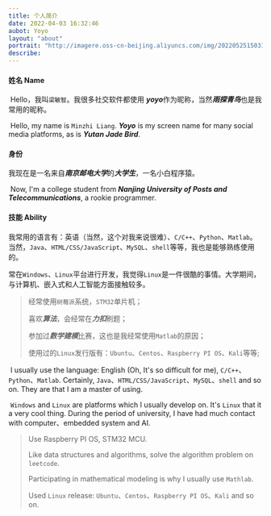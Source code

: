 ```yaml
---
title: 个人简介
date: 2022-04-03 16:32:46
aubot: Yoyo
layout: "about"
portrait: "http://imagere.oss-cn-beijing.aliyuncs.com/img/20220525150310647712.png"
describe: 
---
```


####  姓名 Name 

​	Hello，我叫`梁敏智`。我很多社交软件都使用 ***yoyo***作为昵称，当然***雨探青鸟***也是我常用的昵称。

​	Hello, my name is `Minzhi Liang`. ***Yoyo*** is my screen name for many social media platforms, as is ***Yutan Jade Bird***.

#### 身份 	 

​	我现在是一名来自***南京邮电大学***的***大学生***，一名小白程序猿。

​	Now, I'm a college student from ***Nanjing University of Posts and Telecommunications***, a rookie    programmer.

#### 技能 Ability

​	我常用的语言有：英语（当然，这个对我来说很难）、`C/C++`、`Python`、`Matlab`。当然，`Java`、`HTML/CSS/JavaScript`、`MySQL`、`shell`等等，我也是能够熟练使用的。

​	常在`Windows`、`Linux`平台进行开发，我觉得`Linux`是一件很酷的事情。大学期间，与计算机、嵌入式和人工智能方面接触较多。

> 经常使用`树莓派`系统，`STM32`单片机；
>
> 喜欢***算法***，会经常在***力扣***刷题；
>
> 参加过***数学建模***比赛，这也是我经常使用`Matlab`的原因；
>
> 使用过的`Linux`发行版有：`Ubuntu`、`Centos`、`Raspberry PI OS`、`Kali`等等;

​	I usually use the language: English (Oh, It's so difficult for me), `C/C++`、`Python`、`Matlab`. Certainly, `Java`、`HTML/CSS/JavaScript`、`MySQL`、`shell` and so on. They are that I am a master of using. 

​	`Windows` and `Linux` are platforms which I usually  develop on. It's `Linux` that it a very cool thing. During the period of university, I have had much contact with computer、embedded system and AI.

> Use Raspberry PI OS, STM32 MCU.
>
> Like data structures and algorithms, solve the algorithm problem on `leetcode`.
>
> Participating in mathematical modeling is why I usually use `Mathlab`.
>
> Used `Linux` release: `Ubuntu`、`Centos`、`Raspberry PI OS`、`Kali` and so on.

